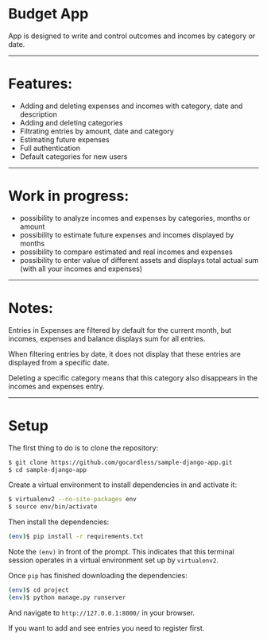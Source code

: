 # Budget App
App is designed to write and control outcomes and incomes by category or date.

___
# Features:
 - Adding and deleting expenses and incomes with category, date and description
 - Adding and deleting categories
 - Filtrating entries by amount, date and category
 - Estimating future expenses
 - Full authentication
 - Default categories for new users

___
# Work in progress:
 - possibility to analyze incomes and expenses by categories, months or amount
 - possibility to estimate future expenses and incomes displayed by months
 - possibility to compare estimated and real incomes and expenses
 - possibility to enter value of different assets and displays total actual sum (with all your incomes and expenses)

___
# Notes:
Entries in Expenses are filtered by default for the current month, but incomes, expenses and balance displays sum for all entries.

When filtering entries by date, it does not display that these entries are displayed from a specific date.

Deleting a specific category means that this category also disappears in the incomes and expenses entry.

___
# Setup

The first thing to do is to clone the repository:

[//]: # (zmienic linka do repozyttorium)
```sh
$ git clone https://github.com/gocardless/sample-django-app.git
$ cd sample-django-app
```

Create a virtual environment to install dependencies in and activate it:

```sh
$ virtualenv2 --no-site-packages env
$ source env/bin/activate
```

Then install the dependencies:

```sh
(env)$ pip install -r requirements.txt
```
Note the `(env)` in front of the prompt. This indicates that this terminal
session operates in a virtual environment set up by `virtualenv2`.

Once `pip` has finished downloading the dependencies:
```sh
(env)$ cd project
(env)$ python manage.py runserver
```
And navigate to `http://127.0.0.1:8000/` in your browser.

If you want to add and see entries you need to register first.